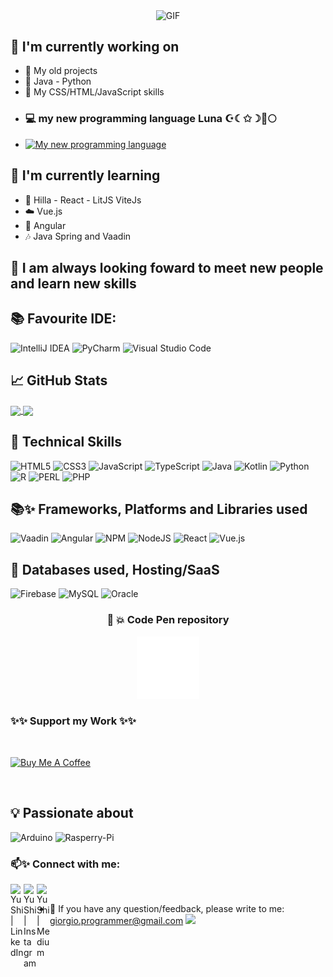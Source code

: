 <p align="center">
<img align="center" alt="GIF" src="SpaceFinal.gif"/>
 </p>

## 🔭 I'm currently working on

- 👋 My old projects
- 👀 Java - Python 
- 📸 My CSS/HTML/JavaScript skills
- ### 💻 my new programming language Luna ☪☾✩☽🌙🌕
- [![My new programming language](https://github-readme-stats.vercel.app/api/pin/?username=giorgioGTelian&repo=Luna&title_color=fff&icon_color=f9f9f9&text_color=9f9f9f&bg_color=151515)](https://github.com/giorgioGTelian/Luna)

## 🌱 I'm currently learning

- 📱 Hilla - React - LitJS ViteJs
- ☁️ Vue.js
- 🎨 Angular
- 🎶 Java Spring and Vaadin 

## 💞️ I am always looking foward to meet new people and learn new skills
 
## 📚 Favourite IDE: 

![IntelliJ IDEA](https://img.shields.io/badge/IntelliJIDEA-000000.svg?style=for-the-badge&logo=intellij-idea&logoColor=white)
![PyCharm](https://img.shields.io/badge/pycharm-143?style=for-the-badge&logo=pycharm&logoColor=black&color=black&labelColor=green)
![Visual Studio Code](https://img.shields.io/badge/Visual%20Studio%20Code-0078d7.svg?style=for-the-badge&logo=visual-studio-code&logoColor=white)

## 📈 GitHub Stats 

<a href="https://github.com/giorgioGTelian/github-readme-stats">
  <img align="center" src="https://github-readme-stats2-giorgiogtelian.vercel.app/api/top-langs/?username=giorgioGTelian&langs_count=6&theme=dracula" />
</a>
<a href="https://github.com/giorgioGTelian/github-readme-stats">
  <img align="center" src="https://github-readme-stats2-giorgiogtelian.vercel.app/api?username=giorgioGTelian&show_icons=true&theme=dracula" />
</a>

<br>

## 💼 Technical Skills

![HTML5](https://img.shields.io/badge/html5-%23E34F26.svg?style=for-the-badge&logo=html5&logoColor=white)
![CSS3](https://img.shields.io/badge/css3-%231572B6.svg?style=for-the-badge&logo=css3&logoColor=white)
![JavaScript](https://img.shields.io/badge/javascript-%23323330.svg?style=for-the-badge&logo=javascript&logoColor=%23F7DF1E)
![TypeScript](https://img.shields.io/badge/typescript-%23007ACC.svg?style=for-the-badge&logo=typescript&logoColor=white)
![Java](https://img.shields.io/badge/java-%23ED8B00.svg?style=for-the-badge&logo=java&logoColor=white)
![Kotlin](https://img.shields.io/badge/kotlin-%237F52FF.svg?style=for-the-badge&logo=kotlin&logoColor=white)
![Python](https://img.shields.io/badge/python-3670A0?style=for-the-badge&logo=python&logoColor=ffdd54)
![R](https://img.shields.io/badge/r-%23276DC3.svg?style=for-the-badge&logo=r&logoColor=white)
![PERL](https://img.shields.io/badge/Perl-39457E?style=for-the-badge&logo=perl&logoColor=white)
![PHP](https://img.shields.io/badge/PHP-777BB4?style=for-the-badge&logo=php&logoColor=white)

## 📚✨ Frameworks, Platforms and Libraries used

![Vaadin](https://img.shields.io/badge/Vaadin-00B4F0?style=for-the-badge&logo=Vaadin&logoColor=white)
![Angular](https://img.shields.io/badge/angular-%23DD0031.svg?style=for-the-badge&logo=angular&logoColor=white)
![NPM](https://img.shields.io/badge/NPM-%23CB3837.svg?style=for-the-badge&logo=npm&logoColor=white)
![NodeJS](https://img.shields.io/badge/node.js-6DA55F?style=for-the-badge&logo=node.js&logoColor=white)
![React](https://img.shields.io/badge/react-%2320232a.svg?style=for-the-badge&logo=react&logoColor=%2361DAFB)
![Vue.js](https://img.shields.io/badge/vuejs-%2335495e.svg?style=for-the-badge&logo=vuedotjs&logoColor=%234FC08D)
<br>

## 💾 Databases used, Hosting/SaaS

![Firebase](https://img.shields.io/badge/Firebase-039BE5?style=for-the-badge&logo=Firebase&logoColor=white)
![MySQL](https://img.shields.io/badge/mysql-%2300f.svg?style=for-the-badge&logo=mysql&logoColor=white)
![Oracle](https://img.shields.io/badge/Oracle-F80000?style=for-the-badge&logo=Oracle&logoColor=white)

<!--
<details><summary>:zap: Recent Activity</summary>

#### Blog posts ✨
 BLOG-POST-LIST:START -->
<!-- BLOG-POST-LIST:END 

</details>
-->

<!-- <codersrank-summary username="giorgiogtelian" layout="vertical"></codersrank-summary> -->

<!---
giorgioGTelian/giorgioGTelian is a ✨ special ✨ repository because its `README.md` (this file) appears on your GitHub profile.
You can click the Preview link to take a look at your changes.
---> 

<div align="center">
 <h3> 🌙 💥 Code Pen repository </h3>
  
 <a href="https://codepen.io/giorgioGTelian"> <img src="codepenLogo.png" width="100px"/> </a>
</div>


 <h3> ✨✨ Support my Work ✨✨ </h3>


<br>

<a href="https://www.buymeacoffee.com/giorgioproS" target="_blank"><img src="https://cdn.buymeacoffee.com/buttons/v2/default-blue.png" alt="Buy Me A Coffee" style="height: 60px !important;width: 217px !important;" ></a>
</p>
<br>

## 💡 Passionate about
![Arduino](https://img.shields.io/badge/Arduino-00979D?style=for-the-badge&logo=Arduino&logoColor=white)
![Rasperry-Pi](https://img.shields.io/badge/Raspberry%20Pi-A22846?style=for-the-badge&logo=Raspberry%20Pi&logoColor=white)

### 📫✨ Connect with me:

<a href="https://www.linkedin.com/in/giorgio-tassinari-518b28100/"><img align="left" src="https://raw.githubusercontent.com/yushi1007/yushi1007/main/images/linkedin.svg" alt="Yu Shi | LinkedIn" width="21px"/></a>
<a href="https://www.instagram.com/gio.tassen/"><img align="left" src="https://raw.githubusercontent.com/yushi1007/yushi1007/main/images/instagram.svg" alt="Yu Shi | Instagram" width="21px"/></a>
<a href="http://programmer.altervista.org/Web_Developer.html"><img align="left" src="https://raw.githubusercontent.com/yushi1007/yushi1007/main/images/medium.svg" alt="Yu Shi | Medium" width="21px"/></a>
</br>
- 💬 If you have any question/feedback, please write to me: giorgio.programmer@gmail.com <img src="https://github.com/TheDudeThatCode/TheDudeThatCode/blob/master/Assets/Hi.gif" width="18px"> 

<p  align="center">

